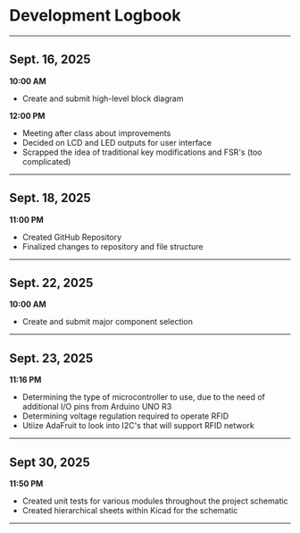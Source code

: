 # Development Logbook

---

## Sept. 16, 2025

**10:00 AM** 
- Create and submit high-level block diagram
  
**12:00 PM** 
- Meeting after class about improvements
- Decided on LCD and LED outputs for user interface
- Scrapped the idea of traditional key modifications and FSR's (too complicated)

---

## Sept. 18, 2025

**11:00 PM** 
- Created GitHub Repository
- Finalized changes to repository and file structure

---

## Sept. 22, 2025
**10:00 AM**
- Create and submit major component selection
  
---
## Sept. 23, 2025 

**11:16 PM** 
- Determining the type of microcontroller to use, due to the need of additional I/O pins from Arduino UNO R3
- Determining voltage regulation required to operate RFID
- Utiize AdaFruit to look into I2C's that will support RFID network

--- 

## Sept 30, 2025

**11:50 PM**
- Created unit tests for various modules throughout the project schematic
- Created hierarchical sheets within Kicad for the schematic

---


